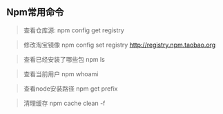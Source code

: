 ## Npm常用命令

>查看仓库源:	 			 npm config get registry

>修改淘宝镜像				npm config set registry http://registry.npm.taobao.org 

>查看已经安装了哪些包		 npm ls

>查看当前用户				 npm whoami

>查看node安装路径			npm get prefix

>清理缓存					 npm cache clean -f

